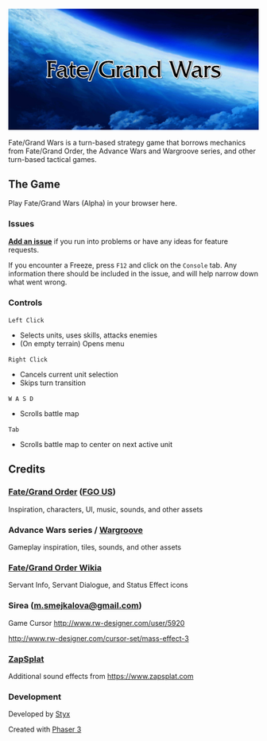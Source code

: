[![Fate/Grand Wars](doc/title-narrow.png)]()

Fate/Grand Wars is a turn-based strategy game that borrows mechanics from Fate/Grand Order, the Advance Wars and Wargroove series, and other turn-based tactical games.

## The Game

Play Fate/Grand Wars (Alpha) in your browser here.


### Issues

<a href="https://github.com/Styx5066/fate-grand-wars-doc/issues" target="_blank">**Add an issue**</a> if you run into problems or have any ideas for feature requests.

If you encounter a Freeze, press `F12` and click on the `Console` tab. Any information there should be included in the issue, and will help narrow down what went wrong.


### Controls

`Left Click`
- Selects units, uses skills, attacks enemies
- (On empty terrain) Opens menu

`Right Click`
- Cancels current unit selection
- Skips turn transition

`W A S D`
- Scrolls battle map

`Tab`
- Scrolls battle map to center on next active unit


## Credits

### <a href="https://www.fate-go.jp/" target="_blank">Fate/Grand Order</a> (<a href="https://fate-go.us/" target="_blank">FGO US</a>)
Inspiration, characters, UI, music, sounds, and other assets 


### Advance Wars series / <a href="https://wargroove.com/" target="_blank">Wargroove</a>
Gameplay inspiration, tiles, sounds, and other assets


### <a href="https://fategrandorder.fandom.com/wiki/Fate/Grand_Order_Wikia" target="_blank">Fate/Grand Order Wikia</a>
Servant Info, Servant Dialogue, and Status Effect icons


### Sirea (m.smejkalova@gmail.com)
Game Cursor
http://www.rw-designer.com/user/5920

http://www.rw-designer.com/cursor-set/mass-effect-3
 
 
### <a href="https://www.zapsplat.com" target="_blank">ZapSplat</a>
Additional sound effects from https://www.zapsplat.com
 

### Development
Developed by <a href="https://github.com/Styx5066" target="_blank">Styx</a>

Created with <a href="https://phaser.io/phaser3" target="_blank">Phaser 3</a>
